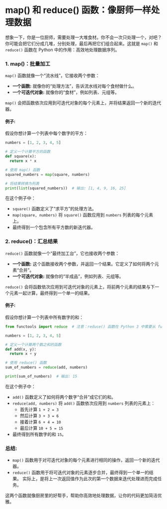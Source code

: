 # map() 和 reduce() 函数：像厨师一样处理数据

想象一下，你是一位厨师，需要处理一大堆食材。你不会一次只处理一个，对吧？你可能会把它们分成几堆，分别处理，最后再把它们组合起来。这就是 `map()` 和 `reduce()` 函数在 Python 中的作用：高效地处理数据序列。

### 1. map()：批量加工

`map()` 函数就像一个“流水线”，它接收两个参数：

* **一个函数:** 就像你的“处理方法”，告诉流水线对每个食材做什么。
* **一个可迭代对象:** 就像你的“食材”，例如列表、元组等。

`map()` 会把函数依次应用到可迭代对象的每个元素上，并将结果返回一个新的迭代器。

#### 例子:

假设你想计算一个列表中每个数字的平方：

```python
numbers = [1, 2, 3, 4, 5]

# 定义一个计算平方的函数
def square(x):
  return x * x

# 使用 map() 函数
squared_numbers = map(square, numbers)

# 将结果转换为列表
print(list(squared_numbers))  # 输出: [1, 4, 9, 16, 25]
```

在这个例子中：

* `square()` 函数定义了“求平方”的处理方法。
* `map(square, numbers)` 将 `square()` 函数应用到 `numbers` 列表的每个元素上。
* 最终得到一个包含所有平方数的新迭代器。

### 2. reduce()：汇总结果

`reduce()` 函数就像一个“最终加工台”，它也接收两个参数：

* **一个函数:**  这个函数接收两个参数，并返回一个结果。它定义了如何将两个元素“合并”。
* **一个可迭代对象:**  就像你的“半成品”，例如列表、元组等。

`reduce()` 会将函数依次应用到可迭代对象的元素上，将前两个元素的结果与下一个元素一起计算，最终得到一个单一的结果。

#### 例子:

假设你想计算一个列表中所有数字的和：

```python
from functools import reduce  # 注意：reduce() 函数在 Python 3 中需要从 functools 模块导入

numbers = [1, 2, 3, 4, 5]

# 定义一个计算两个数之和的函数
def add(x, y):
  return x + y

# 使用 reduce() 函数
sum_of_numbers = reduce(add, numbers)

print(sum_of_numbers)  # 输出: 15
```

在这个例子中：

* `add()` 函数定义了如何将两个数字“合并”成它们的和。
* `reduce(add, numbers)` 将 `add()` 函数依次应用到 `numbers` 列表的元素上：
  * 首先计算 `1 + 2 = 3`
  * 然后计算 `3 + 3 = 6`
  * 接着计算 `6 + 4 = 10`
  * 最后计算 `10 + 5 = 15`
* 最终得到所有数字的和 `15`。

### 总结:

* `map()` 函数用于对可迭代对象的每个元素进行相同的操作，返回一个新的迭代器。
* `reduce()` 函数用于将可迭代对象的元素逐步合并，最终得到一个单一的结果。 实际上，是将上一次返回值作为此次的第一个数据来迭代处理进而完成任务。

这两个函数就像厨房里的好帮手，帮助你高效地处理数据，让你的代码更加简洁优雅。
